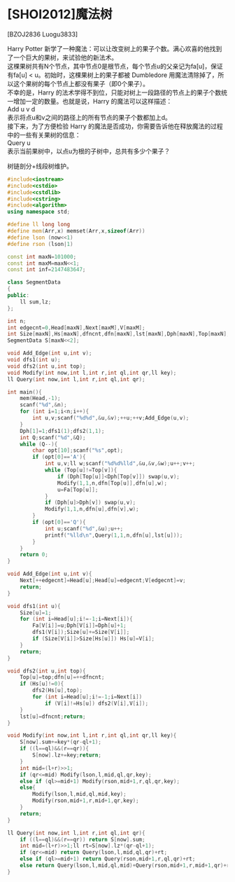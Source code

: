 # [SHOI2012]魔法树
[BZOJ2836 Luogu3833]

Harry Potter 新学了一种魔法：可以让改变树上的果子个数。满心欢喜的他找到了一个巨大的果树，来试验他的新法术。  
这棵果树共有N个节点，其中节点0是根节点，每个节点u的父亲记为fa[u]，保证有fa[u] < u。初始时，这棵果树上的果子都被 Dumbledore 用魔法清除掉了，所以这个果树的每个节点上都没有果子（即0个果子）。  
不幸的是，Harry 的法术学得不到位，只能对树上一段路径的节点上的果子个数统一增加一定的数量。也就是说，Harry 的魔法可以这样描述：  
Add u v d  
表示将点u和v之间的路径上的所有节点的果子个数都加上d。  
接下来，为了方便检验 Harry 的魔法是否成功，你需要告诉他在释放魔法的过程中的一些有关果树的信息：  
Query u  
表示当前果树中，以点u为根的子树中，总共有多少个果子？

树链剖分+线段树维护。

```cpp
#include<iostream>
#include<cstdio>
#include<cstdlib>
#include<cstring>
#include<algorithm>
using namespace std;

#define ll long long
#define mem(Arr,x) memset(Arr,x,sizeof(Arr))
#define lson (now<<1)
#define rson (lson|1)

const int maxN=101000;
const int maxM=maxN<<1;
const int inf=2147483647;

class SegmentData
{
public:
	ll sum,lz;
};

int n;
int edgecnt=0,Head[maxN],Next[maxM],V[maxM];
int Size[maxN],Hs[maxN],dfncnt,dfn[maxN],lst[maxN],Dph[maxN],Top[maxN],Fa[maxN];
SegmentData S[maxN<<2];

void Add_Edge(int u,int v);
void dfs1(int u);
void dfs2(int u,int top);
void Modify(int now,int l,int r,int ql,int qr,ll key);
ll Query(int now,int l,int r,int ql,int qr);

int main(){
	mem(Head,-1);
	scanf("%d",&n);
	for (int i=1;i<n;i++){
		int u,v;scanf("%d%d",&u,&v);++u;++v;Add_Edge(u,v);
	}
	Dph[1]=1;dfs1(1);dfs2(1,1);
	int Q;scanf("%d",&Q);
	while (Q--){
		char opt[10];scanf("%s",opt);
		if (opt[0]=='A'){
			int u,v;ll w;scanf("%d%d%lld",&u,&v,&w);u++;v++;
			while (Top[u]!=Top[v]){
				if (Dph[Top[u]]<Dph[Top[v]]) swap(u,v);
				Modify(1,1,n,dfn[Top[u]],dfn[u],w);
				u=Fa[Top[u]];
			}
			if (Dph[u]>Dph[v]) swap(u,v);
			Modify(1,1,n,dfn[u],dfn[v],w);
		}
		if (opt[0]=='Q'){
			int u;scanf("%d",&u);u++;
			printf("%lld\n",Query(1,1,n,dfn[u],lst[u]));
		}
	}
	return 0;
}

void Add_Edge(int u,int v){
	Next[++edgecnt]=Head[u];Head[u]=edgecnt;V[edgecnt]=v;
	return;
}

void dfs1(int u){
	Size[u]=1;
	for (int i=Head[u];i!=-1;i=Next[i]){
		Fa[V[i]]=u;Dph[V[i]]=Dph[u]+1;
		dfs1(V[i]);Size[u]+=Size[V[i]];
		if (Size[V[i]]>Size[Hs[u]]) Hs[u]=V[i];
	}
	return;
}

void dfs2(int u,int top){
	Top[u]=top;dfn[u]=++dfncnt;
	if (Hs[u]!=0){
		dfs2(Hs[u],top);
		for (int i=Head[u];i!=-1;i=Next[i])
			if (V[i]!=Hs[u]) dfs2(V[i],V[i]);
	}
	lst[u]=dfncnt;return;
}

void Modify(int now,int l,int r,int ql,int qr,ll key){
	S[now].sum+=key*(qr-ql+1);
	if ((l==ql)&&(r==qr)){
		S[now].lz+=key;return;
	}
	int mid=(l+r)>>1;
	if (qr<=mid) Modify(lson,l,mid,ql,qr,key);
	else if (ql>=mid+1) Modify(rson,mid+1,r,ql,qr,key);
	else{
		Modify(lson,l,mid,ql,mid,key);
		Modify(rson,mid+1,r,mid+1,qr,key);
	}
	return;
}

ll Query(int now,int l,int r,int ql,int qr){
	if ((l==ql)&&(r==qr)) return S[now].sum;
	int mid=(l+r)>>1;ll rt=S[now].lz*(qr-ql+1);
	if (qr<=mid) return Query(lson,l,mid,ql,qr)+rt;
	else if (ql>=mid+1) return Query(rson,mid+1,r,ql,qr)+rt;
	else return Query(lson,l,mid,ql,mid)+Query(rson,mid+1,r,mid+1,qr)+rt;
}
```